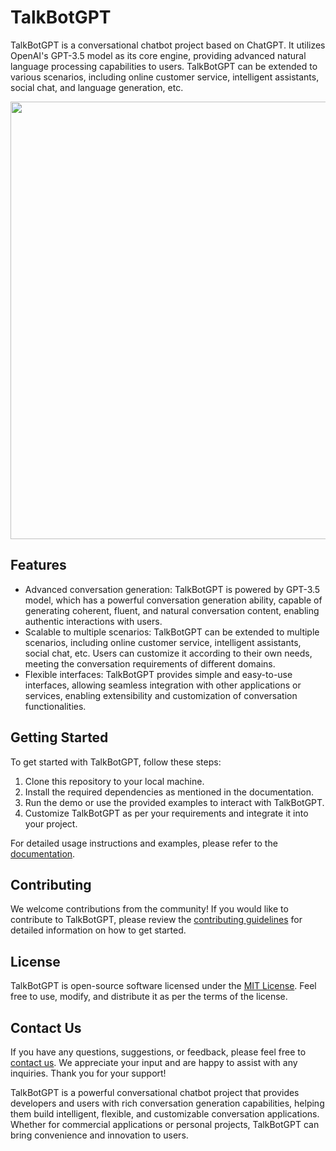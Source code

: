 # TalkBotGPT


TalkBotGPT is a conversational chatbot project based on ChatGPT. It utilizes OpenAI's GPT-3.5 model as its core engine, providing advanced natural language processing capabilities to users. TalkBotGPT can be extended to various scenarios, including online customer service, intelligent assistants, social chat, and language generation, etc.

<div align="center">
<img src="" width="700" >
</div>

## Features

- Advanced conversation generation: TalkBotGPT is powered by GPT-3.5 model, which has a powerful conversation generation ability, capable of generating coherent, fluent, and natural conversation content, enabling authentic interactions with users.
- Scalable to multiple scenarios: TalkBotGPT can be extended to multiple scenarios, including online customer service, intelligent assistants, social chat, etc. Users can customize it according to their own needs, meeting the conversation requirements of different domains.
- Flexible interfaces: TalkBotGPT provides simple and easy-to-use interfaces, allowing seamless integration with other applications or services, enabling extensibility and customization of conversation functionalities.

## Getting Started

To get started with TalkBotGPT, follow these steps:

1. Clone this repository to your local machine.
2. Install the required dependencies as mentioned in the documentation.
3. Run the demo or use the provided examples to interact with TalkBotGPT.
4. Customize TalkBotGPT as per your requirements and integrate it into your project.

For detailed usage instructions and examples, please refer to the [documentation](https://github.com/tinyzqh/TalkBotGPT/wiki).

## Contributing

We welcome contributions from the community! If you would like to contribute to TalkBotGPT, please review the [contributing guidelines](CONTRIBUTING.md) for detailed information on how to get started.

## License

TalkBotGPT is open-source software licensed under the [MIT License](LICENSE). Feel free to use, modify, and distribute it as per the terms of the license.

## Contact Us

If you have any questions, suggestions, or feedback, please feel free to [contact us](mailto:tinyzqh@163.com). We appreciate your input and are happy to assist with any inquiries. Thank you for your support!

TalkBotGPT is a powerful conversational chatbot project that provides developers and users with rich conversation generation capabilities, helping them build intelligent, flexible, and customizable conversation applications. Whether for commercial applications or personal projects, TalkBotGPT can bring convenience and innovation to users.
